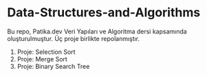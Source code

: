 # Data-Structures-and-Algorithms

Bu repo, Patika.dev Veri Yapıları ve Algoritma dersi kapsamında oluşturulmuştur. Üç proje birlikte repolanmıştır. 

1. Proje: Selection Sort
2. Proje: Merge Sort
3. Proje: Binary Search Tree

